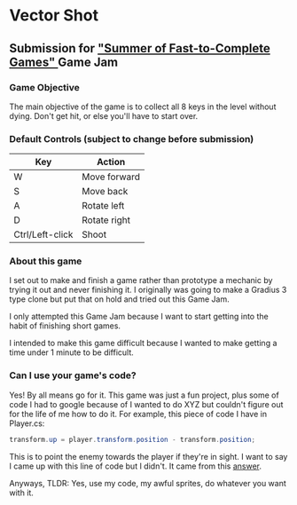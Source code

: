 # Vector Shot

## Submission for <a href = "https://itch.io/jam/fast-to-complete-games"> "Summer of Fast-to-Complete Games" </a> Game Jam

### Game Objective

The main objective of the game is to collect all 8 keys in the level without dying.
Don't get hit, or else you'll have to start over.

### Default Controls (subject to change before submission)

| Key | Action |
|-|--------------|
|W| Move forward|
|S| Move back|
|A| Rotate left|
|D| Rotate right|
|Ctrl/Left-click| Shoot|

### About this game

I set out to make and finish a game rather than prototype a mechanic by trying it out and never finishing it. I originally was going to make a Gradius 3 type clone but put that on hold and tried out this Game Jam.

I only attempted this Game Jam because I want to start getting into the habit of finishing short games.

I intended to make this game difficult because I wanted to make getting a time under 1 minute to be difficult. 

### Can I use your game's code?

Yes! By all means go for it. This game was just a fun project, plus some of code I had to google because of I wanted to do XYZ but couldn't figure out for the life of me how to do it. For example, this piece of code I have in Player.cs:

```C#
transform.up = player.transform.position - transform.position;
```

This is to point the enemy towards the player if they're in sight. I want to say I came up with this line of code but I didn't. It came from this <a href = "http://answers.unity3d.com/answers/1141082/view.html">answer</a>.

Anyways, TLDR: Yes, use my code, my awful sprites, do whatever you want with it.
